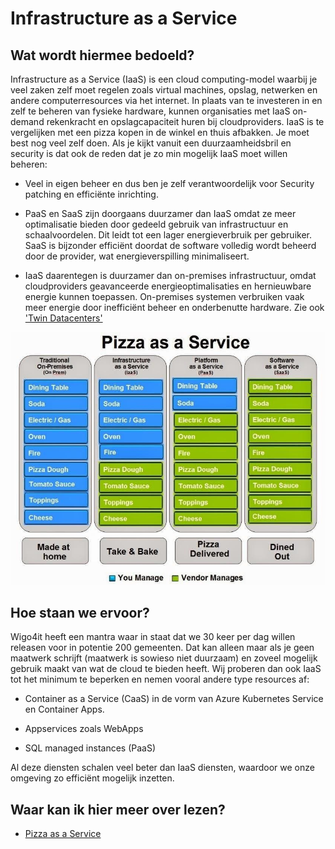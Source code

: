 # Infrastructure as a Service

## Wat wordt hiermee bedoeld?
Infrastructure as a Service (IaaS) is een cloud computing-model waarbij je veel zaken zelf moet regelen zoals virtual machines, opslag, netwerken en andere computerresources via het internet. In plaats van te investeren in en zelf te beheren van fysieke hardware, kunnen organisaties met IaaS on-demand rekenkracht en opslagcapaciteit huren bij cloudproviders. IaaS is te vergelijken met een pizza kopen in de winkel en thuis afbakken. Je moet best nog veel zelf doen. Als je kijkt vanuit een duurzaamheidsbril en security is dat ook de reden dat je zo min mogelijk IaaS moet willen beheren:

- Veel in eigen beheer en dus ben je zelf verantwoordelijk voor Security patching en efficiënte inrichting.

- PaaS en SaaS zijn doorgaans duurzamer dan IaaS omdat ze meer optimalisatie bieden door gedeeld gebruik van infrastructuur en schaalvoordelen. Dit leidt tot een lager energieverbruik per gebruiker. SaaS is bijzonder efficiënt doordat de software volledig wordt beheerd door de provider, wat energieverspilling minimaliseert.

- IaaS daarentegen is duurzamer dan on-premises infrastructuur, omdat cloudproviders geavanceerde energieoptimalisaties en hernieuwbare energie kunnen toepassen. On-premises systemen verbruiken vaak meer energie door inefficiënt beheer en onderbenutte hardware. Zie ook ['Twin Datacenters'](wiki.html?page=twinDatacenters)

![alt text](wiki/pizzaservice.jpg)

## Hoe staan we ervoor?
Wigo4it heeft een mantra waar in staat dat we 30 keer per dag willen releasen voor in potentie 200 gemeenten. Dat kan alleen maar als je geen maatwerk schrijft (maatwerk is sowieso niet duurzaam) en zoveel mogelijk gebruik maakt van wat de cloud te bieden heeft. Wij proberen dan ook IaaS tot het minimum te beperken en nemen vooral andere type resources af:

- Container as a Service (CaaS) in de vorm van Azure Kubernetes Service en Container Apps.

- Appservices zoals WebApps

- SQL managed instances (PaaS)

Al deze diensten schalen veel beter dan IaaS diensten, waardoor we onze omgeving zo efficiënt mogelijk inzetten.

## Waar kan ik hier meer over lezen?
- <a href="https://engineering.dunelm.com/pizza-as-a-service-2-0-5085cd4c365e">Pizza as a Service</a>







